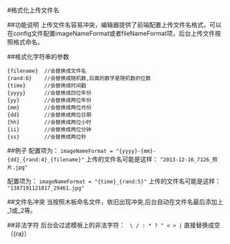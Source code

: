 #格式化上传文件名

##功能说明
上传文件名容易冲突，编辑器提供了前端配置上传文件名格式，可以在config文件配置imageNameFormat或者fileNameFormat项，后台上传文件按照格式命名。

##格式化字符串的参数
```
{filename}  //会替换成文件名
{rand:6}    //会替换成随机数,后面的数字是随机数的位数
{time}      //会替换成时间戳
{yyyy}      //会替换成四位年份
{yy}        //会替换成两位年份
{mm}        //会替换成两位月份
{dd}        //会替换成两位日期
{hh}        //会替换成两位小时
{ii}        //会替换成两位分钟
{ss}        //会替换成两位秒
```

##例子
配置项为：
``` imageNameFormat = "{yyyy}-{mm}-{dd}_{rand:4}_{filename}" ```
上传的文件名可能是这样：
``` "2013-12-16_7126_照片.jpg" ```

配置项为：
``` imageNameFormat = "{time}_{rand:5}" ```
上传的文件名可能是这样：
``` "1387191121817_29461.jpg" ```

##文件名冲突
当按照木板命名文件，依旧出现冲突,后台自动在文件名最后添加上_1或_2等。

##非法字符
后台会过滤模板上的非法字符：
``` \ / : * ? " < > |```
直接替换成空（{ra}）
